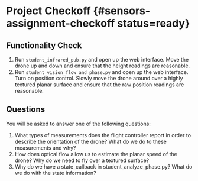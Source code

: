 # Project Checkoff  {#sensors-assignment-checkoff status=ready}

## Functionality Check

1. Run `student_infrared_pub.py` and open up the web interface. Move the drone up and down and ensure that the height readings are reasonable.
2. Run `student_vision_flow_and_phase.py` and open up the web interface. Turn on position control. Slowly move the drone around over a highly textured planar surface and ensure that the raw position readings are reasonable.


## Questions

You will be asked to answer one of the following questions:

1. What types of measurements does the flight controller report in order to describe the orientation of the drone? What do we do to these measurements and why?
2. How does optical flow allow us to estimate the planar speed of the drone? Why do we need to fly over a textured surface?
3. Why do we have a state_callback in student_analyze_phase.py? What do we do with the state information?
